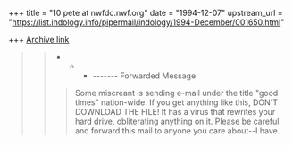 +++
title = "10 pete at nwfdc.nwf.org"
date = "1994-12-07"
upstream_url = "https://list.indology.info/pipermail/indology/1994-December/001650.html"

+++
[Archive link](https://list.indology.info/pipermail/indology/1994-December/001650.html)

> >- - - ------- Forwarded Message
> >
> >>
> >>Some miscreant is sending e-mail under the title "good times" nation-wide.
> >>If you get anything like this, DON'T DOWNLOAD THE FILE! It has a virus that
> >>rewrites your hard drive, obliterating anything on it.  Please be careful
> >>and forward this mail to anyone you care about--I have.
> >
> >
> 
>  
> 






